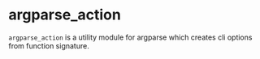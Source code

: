 # argparse_action

`argparse_action` is a utility module for argparse which creates cli options from
function signature.
